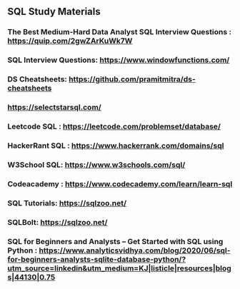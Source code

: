 ## SQL Study Materials

### The Best Medium-Hard Data Analyst SQL Interview Questions : https://quip.com/2gwZArKuWk7W
### SQL Interview Questions: https://www.windowfunctions.com/
### DS Cheatsheets: https://github.com/pramitmitra/ds-cheatsheets
### https://selectstarsql.com/
### Leetcode SQL : https://leetcode.com/problemset/database/
### HackerRant SQL : https://www.hackerrank.com/domains/sql
### W3School SQL: https://www.w3schools.com/sql/
### Codeacademy : https://www.codecademy.com/learn/learn-sql
### SQL Tutorials: https://sqlzoo.net/
### SQLBolt: https://sqlzoo.net/
### SQL for Beginners and Analysts – Get Started with SQL using Python : https://www.analyticsvidhya.com/blog/2020/06/sql-for-beginners-analysts-sqlite-database-python/?utm_source=linkedin&utm_medium=KJ|listicle|resources|blogs|44130|0.75
